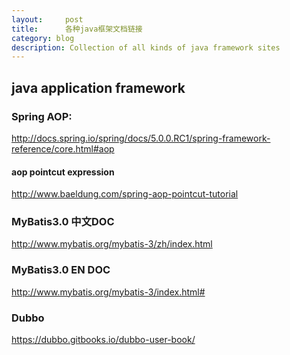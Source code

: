```yaml
---
layout:     post
title:      各种java框架文档链接
category: blog
description: Collection of all kinds of java framework sites
---
```


## java application framework

### Spring AOP:

<a href="http://docs.spring.io/spring/docs/5.0.0.RC1/spring-framework-reference/core.html#aop">http://docs.spring.io/spring/docs/5.0.0.RC1/spring-framework-reference/core.html#aop</a>

#### aop pointcut expression
<a href="http://www.baeldung.com/spring-aop-pointcut-tutorial">http://www.baeldung.com/spring-aop-pointcut-tutorial</a>

### MyBatis3.0 中文DOC
<a href="http://www.mybatis.org/mybatis-3/zh/index.html">http://www.mybatis.org/mybatis-3/zh/index.html</a>

### MyBatis3.0 EN DOC

<a href="http://www.mybatis.org/mybatis-3/index.html#">http://www.mybatis.org/mybatis-3/index.html#</a>


### Dubbo

<a href="https://dubbo.gitbooks.io/dubbo-user-book/">https://dubbo.gitbooks.io/dubbo-user-book/</a>

